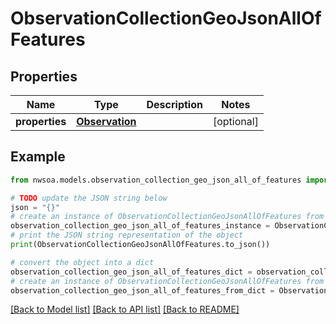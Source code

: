 # ObservationCollectionGeoJsonAllOfFeatures


## Properties

Name | Type | Description | Notes
------------ | ------------- | ------------- | -------------
**properties** | [**Observation**](Observation.md) |  | [optional] 

## Example

```python
from nwsoa.models.observation_collection_geo_json_all_of_features import ObservationCollectionGeoJsonAllOfFeatures

# TODO update the JSON string below
json = "{}"
# create an instance of ObservationCollectionGeoJsonAllOfFeatures from a JSON string
observation_collection_geo_json_all_of_features_instance = ObservationCollectionGeoJsonAllOfFeatures.from_json(json)
# print the JSON string representation of the object
print(ObservationCollectionGeoJsonAllOfFeatures.to_json())

# convert the object into a dict
observation_collection_geo_json_all_of_features_dict = observation_collection_geo_json_all_of_features_instance.to_dict()
# create an instance of ObservationCollectionGeoJsonAllOfFeatures from a dict
observation_collection_geo_json_all_of_features_from_dict = ObservationCollectionGeoJsonAllOfFeatures.from_dict(observation_collection_geo_json_all_of_features_dict)
```
[[Back to Model list]](../README.md#documentation-for-models) [[Back to API list]](../README.md#documentation-for-api-endpoints) [[Back to README]](../README.md)


